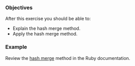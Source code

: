<!-- { ids:[89], language:'Ruby', type:'workshop', order: 1, name:'Merging Hashes', description:'Learn how to merge two hashes.' }-->

### Objectives

After this exercise you should be able to:

- Explain the hash merge method.
- Apply the hash merge method.

### Example

Review the [hash merge](http://ruby-doc.org/core-2.3.0/Hash.html#method-i-merge) method in the Ruby documentation.
